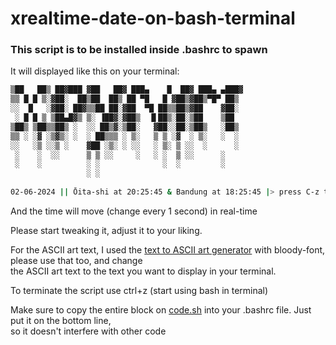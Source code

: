 # xrealtime-date-on-bash-terminal
### This script is to be installed inside .bashrc to spawn

It will displayed like this on your terminal:

```bash
▒██   ██▒ ██▓███ ▓██   ██▓ ███▄    █  ██▓ ███▄ ▄███▓
▒▒ █ █ ▒░▓██░  ██▒██  ██▒ ██ ▀█   █ ▓██▒▓██▒▀█▀ ██▒
░░  █   ░▓██░ ██▓▒▒██ ██░▓██  ▀█ ██▒▒██▒▓██    ▓██░
 ░ █ █ ▒ ▒██▄█▓▒ ▒░ ▐██▓░▓██▒  ▐▌██▒░██░▒██    ▒██
▒██▒ ▒██▒▒██▒ ░  ░░ ██▒▓░▒██░   ▓██░░██░▒██▒   ░██▒
▒▒ ░ ░▓ ░▒▓▒░ ░  ░ ██▒▒▒ ░ ▒░   ▒ ▒ ░▓  ░ ▒░   ░  ░
░░   ░▒ ░░▒ ░    ▓██ ░▒░ ░ ░░   ░ ▒░ ▒ ░░  ░      ░
 ░    ░  ░░      ▒ ▒ ░░     ░   ░ ░  ▒ ░░      ░
 ░    ░          ░ ░              ░  ░         ░
                 ░ ░
    
02-06-2024 || Ōita-shi at 20:25:45 & Bandung at 18:25:45 |> press C-z to start
```

And the time will move (change every 1 second) in real-time<br>

Please start tweaking it, adjust it to your liking.<br>

For the ASCII art text, I used the [text to ASCII art generator](https://patorjk.com/software/taag/#p=display&f=Graffiti&t=Type%20Something%20) with bloody-font, please use that too, and change<br>
the ASCII art text to the text you want to display in your terminal.<br>

To terminate the script use ctrl+z (start using bash in terminal)

Make sure to copy the entire block on [code.sh](code.sh) into your .bashrc file. Just put it on the bottom line,<br>
so it doesn't interfere with other code<br>
